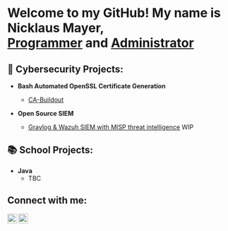<h1>Welcome to my GitHub! My name is Nicklaus Mayer, <br/><a href="https://github.com/nicklausmayer">Programmer</a> and <a href="https://www.linkedin.com/in/nicklausmayer/">Administrator</a>

<h2>🔐 Cybersecurity Projects:</h2>

- <b>Bash Automated OpenSSL Certificate Generation</b>
  - [CA-Buildout](https://github.com/nicklausmayer/CA-Buildout)

- <b>Open Source SIEM</b>
  - [Graylog & Wazuh SIEM with MISP threat intelligence](https://github.com/nicklausmayer/Grayzuh-SIEM-MISP-TI) WIP

<h2>📚 School Projects:</h2>

- <b>Java</b>
  - TBC

<h2>Connect with me:</h2>
<a href="mailto:nicklaus.j.mayer@gmail.com"><img align="left" alt="Nicklaus Mayer | Gmail" width="22px" src="https://cdn.jsdelivr.net/npm/simple-icons@11.14.0/icons/gmail.svg" /></a>
<a href="https://linkedin.com/in/nicklausmayer"><img align="left" alt="Nicklaus Mayer | LinkedIn" width="22px" src="https://cdn.jsdelivr.net/npm/simple-icons@11.14.0/icons/linkedin.svg"/></a>

<!--
**nicklausmayer/nicklausmayer** is a ✨ _special_ ✨ repository because its `README.md` (this file) appears on your GitHub profile.

Here are some ideas to get you started:

- 🔭 I’m currently working on ...
- 🌱 I’m currently learning ...
- 👯 I’m looking to collaborate on ...
- 🤔 I’m looking for help with ...
- 💬 Ask me about ...
- 📫 How to reach me: ...
- 😄 Pronouns: ...
- ⚡ Fun fact: ...
-->
